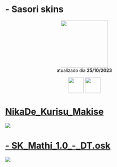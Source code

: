 # - Sasori skins

<p align="center">
   <a href="https://osu.ppy.sh/users/13926341">
    <img src="https://a.ppy.sh/13926341"
         width="150"
         height="150">
   </a>
<br>
  atualizado dia
  <b> 25/10/2023 </b>
</p>
   <p align="center">
   <a href="https://twitter.com/ySasorin1">
  <img src="https://i.imgur.com/PUQ5uWf.png" 
       width="50" 
       height="50"></a>
     <a href="https://www.twitch.tv/sasorin1">
  <img src="https://i.imgur.com/HM030lk.png" 
       width="50" 
       height="50"></a>
<br>
   </p>

# [NikaDe_Kurisu_Makise](https://github.com/Yumiih/Skins/raw/main/sasori/-_NikaDe_Kurisu_Makise_-.osk)
[![](https://cdn.discordapp.com/attachments/905555878877470741/1166831496527622204/screenshot640.jpg?ex=654beb83&is=65397683&hm=7ac9497d54c553a7c9ba0e64c8b6f948bcec380de3ef45c781ce692fda8f9e05&)](https://github.com/Yumiih/Skins/raw/main/sasori/-_NikaDe_Kurisu_Makise_-.osk)

# [- SK_Mathi_1.0_-_DT.osk](https://github.com/Yumiih/Skins/raw/main/sasori/-_SK_Mathi_1.0_-_DT.osk)
[![](https://osu.ppy.sh/ss/18866281/b4cd)](https://github.com/Yumiih/Skins/raw/main/sasori/-_SK_Mathi_1.0_-_DT.osk)

